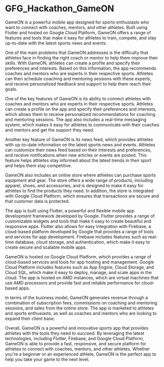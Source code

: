 # GFG_Hackathon_GameON

GameON is a powerful mobile app designed for sports enthusiasts who want to connect with coaches, mentors, and other athletes. Built using Flutter and hosted on Google Cloud Platform, GameON offers a range of features and tools that make it easy for athletes to train, compete, and stay up-to-date with the latest sports news and events.

One of the main problems that GameON addresses is the difficulty that athletes face in finding the right coach or mentor to help them improve their skills. With GameON, athletes can create a profile and specify their preferences and interests. Based on this information, the app recommends coaches and mentors who are experts in their respective sports. Athletes can then schedule coaching and mentoring sessions with these experts, and receive personalized feedback and support to help them reach their goals.


One of the key features of GameON is its ability to connect athletes with coaches and mentors who are experts in their respective sports. Athletes can create a profile on the app and specify their preferences and interests, which allows them to receive personalized recommendations for coaching and mentoring sessions. The app also includes a real-time messaging system, which makes it easy for athletes to communicate with their coaches and mentors and get the support they need.


Another key feature of GameON is its news feed, which provides athletes with up-to-date information on the latest sports news and events. Athletes can customize their news feed based on their interests and preferences, and receive notifications when new articles or events are posted. This feature helps athletes stay informed about the latest trends in their sport and helps them stay competitive.


GameON also includes an online store where athletes can purchase sports equipment and gear. The store offers a wide range of products, including apparel, shoes, and accessories, and is designed to make it easy for athletes to find the products they need. In addition, the store is integrated with Google Cloud Platform, which ensures that transactions are secure and that customer data is protected.


The app is built using Flutter, a powerful and flexible mobile app development framework developed by Google. Flutter provides a range of customizable widgets and tools that make it easy to create beautiful and responsive apps. Flutter also allows for easy integration with Firebase, a cloud-based platform developed by Google that provides a range of tools and services for app development. Firebase includes features such as real-time database, cloud storage, and authentication, which make it easy to create secure and scalable mobile apps.


GameON is hosted on Google Cloud Platform, which provides a range of cloud-based services and tools for app hosting and management. Google Cloud Platform includes features such as App Engine, Cloud Storage, and Cloud SQL, which make it easy to deploy, manage, and scale apps in the cloud. The app is hosted on AMD instances, which are virtual machines that use AMD processors and provide fast and reliable performance for cloud-based apps.


In terms of the business model, GameON generates revenue through a combination of subscription fees, commissions on coaching and mentoring sessions, and sales from the online store. The app is marketed to athletes and sports enthusiasts, as well as coaches and mentors who are looking to expand their client base.


Overall, GameON is a powerful and innovative sports app that provides athletes with the tools they need to succeed. By leveraging the latest technologies, including Flutter, Firebase, and Google Cloud Platform, GameON is able to provide a fast, responsive, and secure platform for athletes to connect with coaches, mentors, and other athletes. Whether you're a beginner or an experienced athlete, GameON is the perfect app to help you take your game to the next level.
